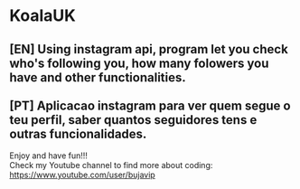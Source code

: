 # KoalaUK <br>
[EN] Using instagram api, program let you check who's following you, how many folowers you have and other functionalities.<br><br>
[PT] Aplicacao instagram para ver quem segue o teu perfil, saber quantos seguidores tens e outras funcionalidades.
----
Enjoy and have fun!!!<br>
Check my Youtube channel to find more about coding: https://www.youtube.com/user/bujavip

